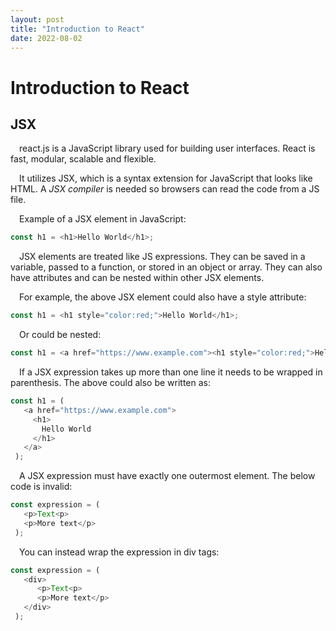 ```yaml
---
layout: post
title: "Introduction to React"
date: 2022-08-02
---
```


<h1>Introduction to React</h1>

<h2>JSX</h2>

<p>&emsp;react.js is a JavaScript library used for building user interfaces. React is fast, modular, scalable and flexible.</p>

<!--more-->

<p>&emsp;It utilizes JSX, which is a syntax extension for JavaScript that looks like HTML. A <em>JSX compiler</em> is needed so browsers can read the code from a JS file. </p>

<p>&emsp;Example of a JSX element in JavaScript:</p>

```javascript
const h1 = <h1>Hello World</h1>;
```

<p>&emsp;JSX elements are treated like JS expressions. They can be saved in a variable, passed to a function, or stored in an object or array. They can also have attributes and can be nested within other JSX elements.</p>

<p>&emsp;For example, the above JSX element could also have a style attribute: </p>

```javascript
const h1 = <h1 style="color:red;">Hello World</h1>;
```

<p>&emsp;Or could be nested:</p>

```javascript
const h1 = <a href="https://www.example.com"><h1 style="color:red;">Hello World</h1></a>;
```

<p>&emsp;If a JSX expression takes up more than one line it needs to be wrapped in parenthesis. The above could also be written as: </p>

```javascript
const h1 = (
   <a href="https://www.example.com">
     <h1>
       Hello World
     </h1>
   </a>
 );
```
<p>&emsp;A JSX expression must have exactly one outermost element. The below code is invalid: </p>

```javascript
const expression = (
   <p>Text<p>
   <p>More text</p>
 );
```
<p>&emsp;You can instead wrap the expression in div tags: </p>

```javascript
const expression = (
   <div>
      <p>Text<p>
      <p>More text</p>
   </div>
 );
```

